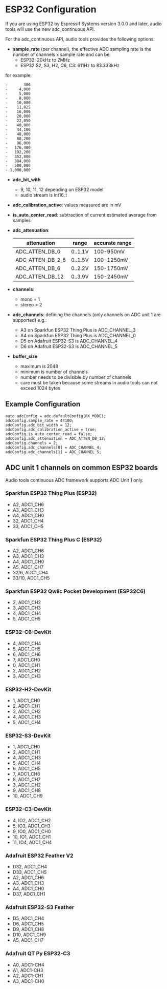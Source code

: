 # ESP32 Configuration

If you are using ESP32 by Espressif Systems version 3.0.0 and later, audio tools will use the new adc_continuous API.

For the adc_continuous API, audio tools provides the following options:

- **sample_rate** (per channel), the effective ADC sampling rate is the number of channels x sample rate and can be:
    - ESP32: 20kHz to 2MHz
    - ESP32 S2, S3, H2, C6, C3: 611Hz to 83.333kHz

for example:

    -       306
    -     4,000
    -     5,000
    -     8,000
    -    10,000
    -    11,025
    -    16,000
    -    20,000
    -    22,050
    -    40,000
    -    44,100
    -    48,000
    -    88,200
    -    96,000
    -   176,400
    -   192,200
    -   352,800
    -   384,000
    -   500,000
    - 1,000,000

- **adc_bit_with**
    - 9, 10, 11, 12 depending on ESP32 model
    - audio stream is int16_t
- **adc_calibration_active**: values measured are in mV
- **is_auto_center_read**: subtraction of current estimated average from samples
- **adc_attenuation**:

    | attenuation     | range   | accurate range |
    | ------------    | --------| -------------- |
    | ADC_ATTEN_DB_0  | 0..1.1V | 100-950mV      |
    | ADC_ATTEN_DB_2_5| 0..1.5V | 100-1250mV     |
    | ADC_ATTEN_DB_6  | 0..2.2V | 150-1750mV     |
    | ADC_ATTEN_DB_12 | 0..3.9V | 150-2450mV     |
   
- **channels**:
    - mono = 1  
    - stereo = 2
- **adc_channels**: defining the channels (only channels on ADC unit 1 are supported) e.g.:
    - A3 on Sparkfun ESP32 Thing Plus is ADC_CHANNEL_3
    - A4 on Sparkfun ESP32 Thing Plus is ADC_CHANNEL_0
    - D5 on Adafruit ESP32-S3 is ADC_CHANNEL_4
    - D6 on Adafruit ESP32-S3 is ADC_CHANNEL_5

- **buffer_size**
    - maximum is 2048
    - minimum is number of channels
    - number needs to be divisible by number of channels
    - care must be taken because some streams in audio tools can not exceed 1024 bytes

## Example Configuration
```
auto adcConfig = adc.defaultConfig(RX_MODE);
adcConfig.sample_rate = 44100;
adcConfig.adc_bit_width = 12;
adcConfig.adc_calibration_active = true;
adcConfig.is_auto_center_read = false;
adcConfig.adc_attenuation = ADC_ATTEN_DB_12; 
adcConfig.channels = 2;
adcConfig.adc_channels[0] = ADC_CHANNEL_4; 
adcConfig.adc_channels[1] = ADC_CHANNEL_5;
```

## ADC unit 1 channels on common ESP32 boards
Audio tools continuous ADC framework supports ADC Unit 1 only.

### Sparkfun ESP32 Thing Plus (ESP32)
- A2, ADC1_CH6
- A3, ADC1_CH3 
- A4, ADC1_CH0 
- 32, ADC1_CH4
- 33, ADC1_CH5

### Sparkfun ESP32 Thing Plus C (ESP32)
- A2, ADC1_CH6
- A3, ADC1_CH3 
- A4, ADC1_CH0 
- A5, ADC1_CH7
- 32/6, ADC1_CH4
- 33/10, ADC1_CH5

### Sparkfun ESP32 Qwiic Pocket Development (ESP32C6)
- 2, ADC1_CH2
- 3, ADC1_CH3
- 4, ADC1_CH4
- 5, ADC1_CH5

### ESP32-C6-DevKit
- 4, ADC1_CH4
- 5, ADC1_CH5
- 6, ADC1_CH6
- 7, ADC1_CH0
- 0, ADC1_CH1
- 2, ADC1_CH2
- 3, ADC1_CH3

### ESP32-H2-DevKit
- 1, ADC1_CH0
- 2, ADC1_CH1
- 3, ADC1_CH2
- 4, ADC1_CH3
- 5, ADC1_CH4

### ESP32­-S3­-DevKit
- 1,  ADC1_CH0
- 2,  ADC1_CH1
- 4,  ADC1_CH3
- 5,  ADC1_CH4
- 6,  ADC1_CH5
- 7,  ADC1_CH6
- 8,  ADC1_CH7
- 3,  ADC1_CH2
- 9,  ADC1_CH8
- 10, ADC1_CH9

### ESP32-C3-DevKit
-  4, IO2, ADC1_CH2
-  5, IO3, ADC1_CH3
-  9, IO0, ADC1_CH0
- 10, IO1, ADC1_CH1
- 11, IO4, ADC1_CH4

### Adafruit ESP32 Feather V2
- D32, ADC1_CH4
- D33, ADC1_CH5
-  A2, ADC1_CH6
-  A3, ADC1_CH3
-  A4, ADC1_CH0
- D37, ADC1_CH1

### Adafruit ESP32-S3 Feather
-  D5, ADC1_CH4
-  D6, ADC1_CH5
-  D9, ADC1_CH8
- D10, ADC1_CH9
-  A5, ADC1_CH7

### Adafruit QT Py ESP32-C3
- A0, ADC1-CH4
- A1, ADC1-CH3
- A2, ADC1-CH1
- A3, ADC1-CH0
